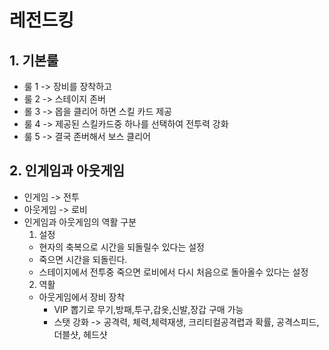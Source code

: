# 레전드킹
## 1. 기본룰
- 룰 1 -> 장비를 장착하고
- 룰 2 -> 스테이지 존버
- 롤 3 -> 몹을 클리어 하면 스킬 카드 제공
- 룰 4 -> 제공된 스킬카드중 하나를 선택하여 전투력 강화
- 룰 5 -> 결국 존버해서 보스 클리어

## 2. 인게임과 아웃게임
- 인게임 -> 전투
- 아웃게임 -> 로비
- 인게임과 아웃게임의 역활 구분
  1) 설정 
    - 현자의 축복으로 시간을 되돌릴수 있다는 설정 
    - 죽으면 시간을 되돌린다.
    - 스테이지에서 전투중 죽으면 로비에서 다시 처음으로 돌아올수 있다는 설정
  2) 역활
    - 아웃게임에서 장비 장착  
      - VIP 뽑기로 무기,방패,투구,갑옷,신발,장갑 구매 가능
      - 스탯 강화 -> 공격력, 체력,체력재생, 크리티컬공격렵과 확률, 공격스피드, 더블샷, 헤드샷










